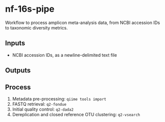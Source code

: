 # nf-16s-pipe
Workflow to process amplicon meta-analysis data, from NCBI accession IDs to taxonomic diversity metrics.

## Inputs

* NCBI accession IDs, as a newline-delimited text file

## Outputs

## Process

1. Metadata pre-processing: `qiime tools import`
2. FASTQ retrieval: `q2-fondue`
3. Initial quality control: `q2-dada2`
4. Dereplication and closed reference OTU clustering: `q2-vsearch` 

